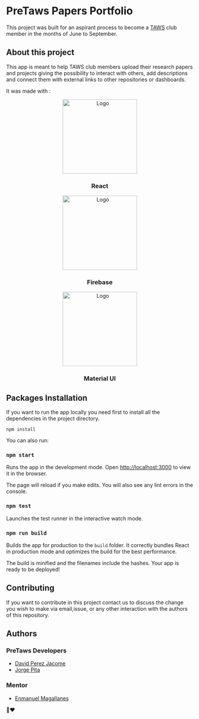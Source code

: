 
# PreTaws Papers Portfolio
This project was built for an aspirant process to become a [TAWS](https://www.taws.espol.edu.ec) club member in the months of June to September.


## About this project
This app is meant to help TAWS club members upload their research papers and projects giving the possibility to interact with others, add descriptions and connect them with external links to other repositories or dashboards.

It was made with : 

<p align="center">
  <a href="https://es.reactjs.org">
    <img src="https://upload.wikimedia.org/wikipedia/commons/thumb/4/47/React.svg/1200px-React.svg.png" alt="Logo" width="200" height="200">
  </a>

  <h3 align="center">React</h3>

  <p align="center">
  <a href="https://firebase.google.com">
    <img src="https://www.gstatic.com/devrel-devsite/prod/v1107947142dadf6449a2907ce0a39fab2989512ca62a8e88f40e576d91855aef/firebase/images/touchicon-180.png" alt="Logo" width="200" height="200">
  </a>

  <h3 align="center">Firebase</h3>

  <p align="center">
  <a href="https://mui.com/es/">
    <img src="https://cdn.worldvectorlogo.com/logos/material-ui-1.svg" alt="Logo" width="200" height="200">
  </a>

  <h3 align="center">Material UI</h3>


## Packages Installation
If you want to run the app locally you need first to install all the dependencies in the project directory.
```
npm install
```

You can also run:

### `npm start`

Runs the app in the development mode.
Open [http://localhost:3000](http://localhost:3000) to view it in the browser.

The page will reload if you make edits.
You will also see any lint errors in the console.

### `npm test`

Launches the test runner in the interactive watch mode.

### `npm run build`

Builds the app for production to the `build` folder.
It correctly bundles React in production mode and optimizes the build for the best performance.

The build is minified and the filenames include the hashes.
Your app is ready to be deployed!

## Contributing

If you want to contribute in this project contact us to discuss the change you wish to make via email,issue, or any other interaction with the authors of this repository.

## Authors

### PreTaws Developers
- [David Perez Jacome](https://github.com/davidperjac)
- [Jorge Pita](https://github.com/jbpita)

###  Mentor
- [Enmanuel Magallanes](https://github.com/enmanuel-mag)

🐢❤️

